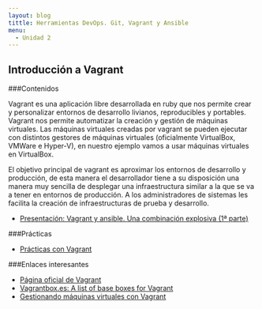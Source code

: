 ```yaml
---
layout: blog
tittle: Herramientas DevOps. Git, Vagrant y Ansible
menu:
  - Unidad 2
---
```

## Introducción a Vagrant

###Contenidos

Vagrant es una aplicación libre desarrollada en ruby que nos permite crear y personalizar entornos de desarrollo livianos, reproducibles y portables. Vagrant nos permite automatizar la creación y gestión de máquinas virtuales. Las máquinas virtuales creadas por vagrant se pueden ejecutar con distintos gestores de máquinas virtuales (oficialmente VirtualBox, VMWare e Hyper-V), en nuestro ejemplo vamos a usar máquinas virtuales en VirtualBox.

El objetivo principal de vagrant es aproximar los entornos de desarrollo y producción, de esta manera el desarrollador tiene a su disposición una manera  muy sencilla de desplegar una infraestructura similar a la que se va a tener en entornos de producción. A los administradores de sistemas les facilita la creación de infraestructuras de prueba y desarrollo.

* [Presentación: Vagrant y ansible. Una combinación explosiva (1ª parte)](presentacion_vagrant)

###Prácticas

* [Prácticas con Vagrant](practica_vagrant)

###Enlaces interesantes

* [Página oficial de Vagrant](http://www.vagrantup.com)
* [Vagrantbox.es: A list of base boxes for Vagrant](http://www.vagrantbox.es/)
* [Gestionando máquinas virtuales con Vagrant](http://www.josedomingo.org/pledin/2013/09/gestionando-maquinas-virtuales-con-vagrant/)


